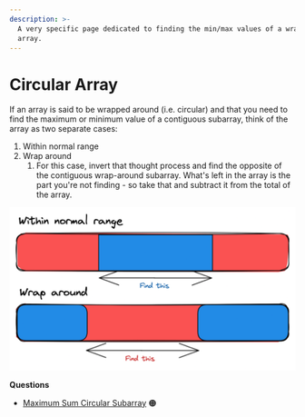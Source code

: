 ```yaml
---
description: >-
  A very specific page dedicated to finding the min/max values of a wrap-around
  array.
---
```


# Circular Array

If an array is said to be wrapped around (i.e. circular) and that you need to find the maximum or minimum value of a contiguous subarray, think of the array as two separate cases:

1. Within normal range
2. Wrap around
   1. For this case, invert that thought process and find the opposite of the contiguous wrap-around subarray. What's left in the array is the part you're not finding - so take that and subtract it from the total of the array.

<img src="../.gitbook/assets/circular-array.png" alt="" data-size="original">

**Questions**

* [Maximum Sum Circular Subarray](https://leetcode.com/problems/maximum-sum-circular-subarray) 🟠
